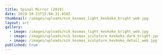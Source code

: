 ```yaml
---
title: Spinal Mirror (2019)
date: 2019-10-21T15:04:31.458Z
thumbnail: /images/uploads/nik_kosmas_light_kevkoko_bright_web.jpg
layout: art
gallery:
  - image: /images/uploads/nik_kosmas_light_kevkoko_bright_web.jpg
  - image: /images/uploads/nik_kosmas_sculpture_kevkoko_dark_bright.jpg
  - image: /images/uploads/nik_kosmas_sculpture_kevkoko_detail_web.jpg
published: true
---
```


